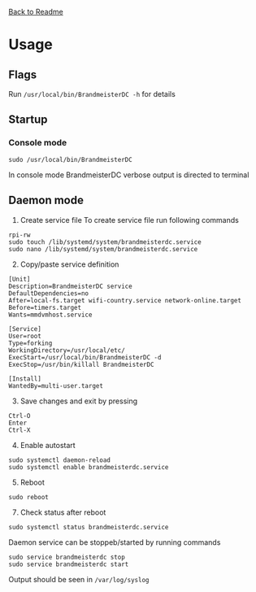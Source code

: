 [Back to Readme](README.md "Back to Readme")

# Usage

## Flags
Run `/usr/local/bin/BrandmeisterDC -h` for details

## Startup

### Console mode
```
sudo /usr/local/bin/BrandmeisterDC
```
In console mode BrandmeisterDC verbose output is directed to terminal

## Daemon mode
1. Create service file
To create service file run following commands
```
rpi-rw
sudo touch /lib/systemd/system/brandmeisterdc.service
sudo nano /lib/systemd/system/brandmeisterdc.service
```
2. Copy/paste service definition
```
[Unit]
Description=BrandmeisterDC service
DefaultDependencies=no
After=local-fs.target wifi-country.service network-online.target
Before=timers.target
Wants=mmdvmhost.service

[Service]
User=root
Type=forking
WorkingDirectory=/usr/local/etc/
ExecStart=/usr/local/bin/BrandmeisterDC -d
ExecStop=/usr/bin/killall BrandmeisterDC

[Install]
WantedBy=multi-user.target
```
3. Save changes and exit by pressing
```
Ctrl-O
Enter
Ctrl-X
```
4. Enable autostart
```
sudo systemctl daemon-reload
sudo systemctl enable brandmeisterdc.service
```
5. Reboot
```
sudo reboot
```
7. Check status after reboot
```
sudo systemctl status brandmeisterdc.service
```

Daemon service can be stoppeb/started by running commands
```
sudo service brandmeisterdc stop
sudo service brandmeisterdc start
```
Output should be seen in `/var/log/syslog`
